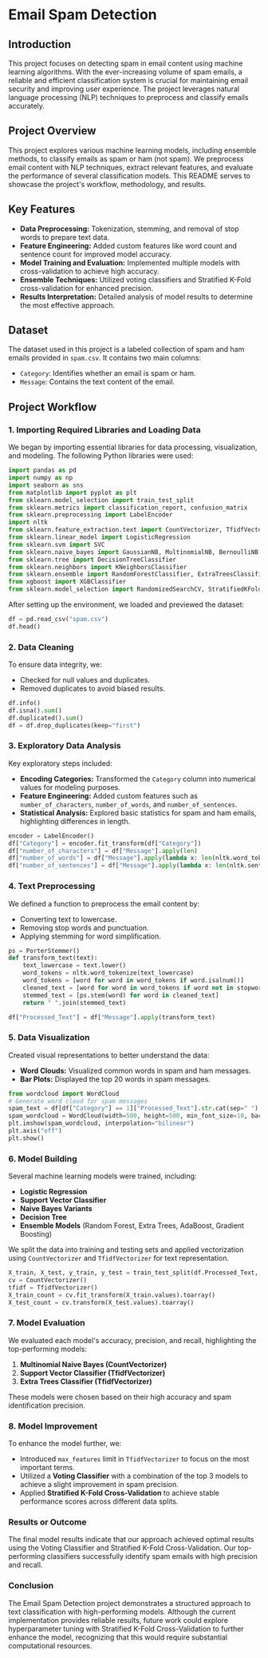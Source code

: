 # Email Spam Detection

## Introduction

This project focuses on detecting spam in email content using machine learning algorithms. With the ever-increasing volume of spam emails, a reliable and efficient classification system is crucial for maintaining email security and improving user experience. The project leverages natural language processing (NLP) techniques to preprocess and classify emails accurately.

## Project Overview

This project explores various machine learning models, including ensemble methods, to classify emails as spam or ham (not spam). We preprocess email content with NLP techniques, extract relevant features, and evaluate the performance of several classification models. This README serves to showcase the project's workflow, methodology, and results.

## Key Features

- **Data Preprocessing:** Tokenization, stemming, and removal of stop words to prepare text data.
- **Feature Engineering:** Added custom features like word count and sentence count for improved model accuracy.
- **Model Training and Evaluation:** Implemented multiple models with cross-validation to achieve high accuracy.
- **Ensemble Techniques:** Utilized voting classifiers and Stratified K-Fold cross-validation for enhanced precision.
- **Results Interpretation:** Detailed analysis of model results to determine the most effective approach.

## Dataset

The dataset used in this project is a labeled collection of spam and ham emails provided in `spam.csv`. It contains two main columns:
- `Category`: Identifies whether an email is spam or ham.
- `Message`: Contains the text content of the email.

## Project Workflow

### 1. Importing Required Libraries and Loading Data

We began by importing essential libraries for data processing, visualization, and modeling. The following Python libraries were used:

```python
import pandas as pd
import numpy as np
import seaborn as sns
from matplotlib import pyplot as plt
from sklearn.model_selection import train_test_split
from sklearn.metrics import classification_report, confusion_matrix
from sklearn.preprocessing import LabelEncoder
import nltk
from sklearn.feature_extraction.text import CountVectorizer, TfidfVectorizer
from sklearn.linear_model import LogisticRegression
from sklearn.svm import SVC
from sklearn.naive_bayes import GaussianNB, MultinomialNB, BernoulliNB
from sklearn.tree import DecisionTreeClassifier
from sklearn.neighbors import KNeighborsClassifier
from sklearn.ensemble import RandomForestClassifier, ExtraTreesClassifier, AdaBoostClassifier, GradientBoostingClassifier, BaggingClassifier, VotingClassifier
from xgboost import XGBClassifier
from sklearn.model_selection import RandomizedSearchCV, StratifiedKFold, cross_val_score
```

After setting up the environment, we loaded and previewed the dataset:

```python
df = pd.read_csv("spam.csv")
df.head()
```

### 2. Data Cleaning

To ensure data integrity, we:
- Checked for null values and duplicates.
- Removed duplicates to avoid biased results.

```python
df.info()
df.isna().sum()
df.duplicated().sum()
df = df.drop_duplicates(keep="first")
```

### 3. Exploratory Data Analysis

Key exploratory steps included:
- **Encoding Categories:** Transformed the `Category` column into numerical values for modeling purposes.
- **Feature Engineering:** Added custom features such as `number_of_characters`, `number_of_words`, and `number_of_sentences`.
- **Statistical Analysis:** Explored basic statistics for spam and ham emails, highlighting differences in length.

```python
encoder = LabelEncoder()
df["Category"] = encoder.fit_transform(df["Category"])
df["number_of_characters"] = df["Message"].apply(len)
df["number_of_words"] = df["Message"].apply(lambda x: len(nltk.word_tokenize(x)))
df["number_of_sentences"] = df["Message"].apply(lambda x: len(nltk.sent_tokenize(x)))
```

### 4. Text Preprocessing

We defined a function to preprocess the email content by:
- Converting text to lowercase.
- Removing stop words and punctuation.
- Applying stemming for word simplification.

```python
ps = PorterStemmer()
def transform_text(text):
    text_lowercase = text.lower()
    word_tokens = nltk.word_tokenize(text_lowercase)
    word_tokens = [word for word in word_tokens if word.isalnum()]
    cleaned_text = [word for word in word_tokens if word not in stopwords.words('english') and word not in string.punctuation]
    stemmed_text = [ps.stem(word) for word in cleaned_text]
    return " ".join(stemmed_text)

df["Processed_Text"] = df["Message"].apply(transform_text)
```

### 5. Data Visualization

Created visual representations to better understand the data:
- **Word Clouds:** Visualized common words in spam and ham messages.
- **Bar Plots:** Displayed the top 20 words in spam messages.

```python
from wordcloud import WordCloud
# Generate word cloud for spam messages
spam_text = df[df["Category"] == 1]["Processed_Text"].str.cat(sep=" ")
spam_wordcloud = WordCloud(width=500, height=500, min_font_size=10, background_color="white").generate(spam_text)
plt.imshow(spam_wordcloud, interpolation="bilinear")
plt.axis("off")
plt.show()
```

### 6. Model Building

Several machine learning models were trained, including:
- **Logistic Regression**
- **Support Vector Classifier**
- **Naive Bayes Variants**
- **Decision Tree**
- **Ensemble Models** (Random Forest, Extra Trees, AdaBoost, Gradient Boosting)

We split the data into training and testing sets and applied vectorization using `CountVectorizer` and `TfidfVectorizer` for text representation.

```python
X_train, X_test, y_train, y_test = train_test_split(df.Processed_Text, df.Category, test_size=0.2, random_state=5)
cv = CountVectorizer()
tfidf = TfidfVectorizer()
X_train_count = cv.fit_transform(X_train.values).toarray()
X_test_count = cv.transform(X_test.values).toarray()
```

### 7. Model Evaluation

We evaluated each model's accuracy, precision, and recall, highlighting the top-performing models:
1. **Multinomial Naive Bayes (CountVectorizer)**
2. **Support Vector Classifier (TfidfVectorizer)**
3. **Extra Trees Classifier (TfidfVectorizer)**

These models were chosen based on their high accuracy and spam identification precision.

### 8. Model Improvement

To enhance the model further, we:
- Introduced `max_features` limit in `TfidfVectorizer` to focus on the most important terms.
- Utilized a **Voting Classifier** with a combination of the top 3 models to achieve a slight improvement in spam precision.
- Applied **Stratified K-Fold Cross-Validation** to achieve stable performance scores across different data splits.

### Results or Outcome

The final model results indicate that our approach achieved optimal results using the Voting Classifier and Stratified K-Fold Cross-Validation. Our top-performing classifiers successfully identify spam emails with high precision and recall.

### Conclusion

The Email Spam Detection project demonstrates a structured approach to text classification with high-performing models. Although the current implementation provides reliable results, future work could explore hyperparameter tuning with Stratified K-Fold Cross-Validation to further enhance the model, recognizing that this would require substantial computational resources.
